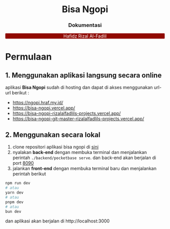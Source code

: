 <h1 align="center">Bisa Ngopi</h1>
<h3 align="center">Dokumentasi</h3>
<p align="center" style="background-color:#910a00;color:white; border-radius:2px">Hafidz Rizal Al-Fadlil</p>

# Permulaan

## 1. Menggunakan aplikasi langsung secara online

aplikasi **Bisa Ngopi** sudah di hosting dan dapat di akses menggunakan url-url berikut :

- https://ngopi.hraf.my.id/
- https://bisa-ngopi.vercel.app/
- https://bisa-ngopi-rizalalfadlils-projects.vercel.app/
- https://bisa-ngopi-git-master-rizalalfadlils-projects.vercel.app/

## 2. Menggunakan secara lokal

1. clone repositori aplikasi bisa ngopi di [sini](https://github.com/rizalalfadlil/next-test)
2. nyalakan **back-end** dengan membuka terminal dan menjalankan perintah `./backend/pocketbase serve`. dan back-end akan berjalan di port [8090](http://localhost:8090)
3. jalankan **front-end** dengan membuka terminal baru dan menjalankan perintah berikut

```bash
npm run dev
# atau
yarn dev
# atau
pnpm dev
# atau
bun dev
```

dan aplikasi akan berjalan di http://localhost:3000
